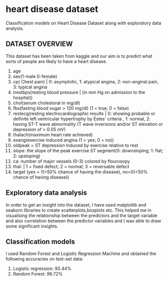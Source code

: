 # heart disease dataset
Classification models on Heart Disease Dataset along with exploratory data analysis.

## DATASET OVERVIEW
This dataset has been taken from kaggle and our aim is to predict what sorts of people are likely to have a heart disease.
1. age
2. sex(1-male 0-female)
3. cp( Chest pain) | 0: asymptotic, 1: atypical angina, 2: non-anginal pain, 3: typical angina
4. trestbps(resting blood pressure | (in mm Hg on admission to the hospital))
5. chol(serum cholestoral in mg/dl)
6. fbs(fasting blood sugar > 120 mg/dl) (1 = true; 0 = false)
7. restecg(resting electrocardiographic results | 0: showing probable or definite left ventricular hypertrophy by Estes' criteria , 1: normal, 2: having ST-T wave abnormality (T wave inversions and/or ST elevation or depression of > 0.05 mV)
8. thalach(maximum heart rate achieved)
9. exang(exercise induced angina (1 = yes; 0 = no))
10. oldpeak = ST depression induced by exercise relative to rest
11. slope: the slope of the peak exercise ST segment(0: downsloping; 1: flat; 2: upsloping)
12. ca: number of major vessels (0-3) colored by flourosopy
13. thal: | 1 = fixed defect; 2 = normal; 3 = reversable defect
14. target (yes = 1(>50% chance of having the disease), no=0(<50% chance of having disease))

## Exploratory data analysis
In order to get an insight into the dataset, I have used matplotlib and seaborn libraries to create scatterplots,boxplots etc. 
This helped me in visualising the relationship between the predictors and the target variable and also correlation between the predictor variables and I was able to draw some significant insights.

## Classification models
I used Random Forest and Logistic Regression Machine and obtained the following accuracies on test-set data:
1. Logistic regression: 93.44%
2. Random Forest: 96.72%
